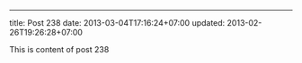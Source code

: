 ---
title: Post 238
date: 2013-03-04T17:16:24+07:00
updated: 2013-02-26T19:26:28+07:00

This is content of post 238